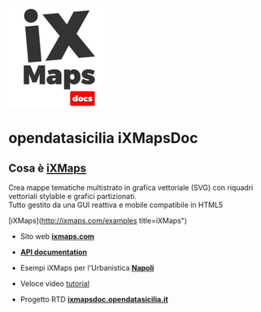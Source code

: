 ![](img/ods_ixmaps_logo_01.png)

#  opendatasicilia iXMapsDoc

## Cosa è [iXMaps](http://ixmaps.com/examples/ "iXMaps")
Crea mappe tematiche multistrato in grafica vettoriale (SVG) con riquadri vettoriali stylable e grafici partizionati.<br> 
Tutto gestito da una GUI reattiva e mobile compatibile in HTML5

[iXMaps](http://ixmaps.com/examples title=iXMaps")

- Sito web **[ixmaps.com](http://ixmaps.com/examples/)**
- **[API documentation](http://public.ixmaps.com/docs/ixmaps_doc_themes.html)**
- Esempi iXMaps per l'Urbanistica **[Napoli](http://cdn.ixmaps.com/ixmaps/portfolio/Napoli/index.html)**
- Veloce video [tutorial](http://testrc.ixmaps.com.s3-website.eu-central-1.amazonaws.com/ixmaps/docs/tutorial_1_.mp4)

- Progetto RTD **[ixmapsdoc.opendatasicilia.it](http://ixmapsdoc.opendatasicilia.it)**

